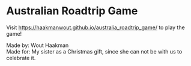 # Australian Roadtrip Game

Visit https://haakmanwout.github.io/australia_roadtrip_game/ to play the game!  
  
Made by: Wout Haakman  
Made for: My sister as a Christmas gift, since she can not be with us to celebrate it.
